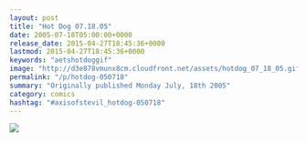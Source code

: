```yaml
---
layout: post
title: "Hot Dog 07.18.05"
date: 2005-07-18T05:00:00+0000
release_date: 2015-04-27T18:45:36+0000
lastmod: 2015-04-27T18:45:36+0000
keywords: "aetshotdoggif"
image: "http://d3e878vmunx8cm.cloudfront.net/assets/hotdog_07_18_05.gif"
permalink: "/p/hotdog-050718"
summary: "Originally published Monday July, 18th 2005"
category: comics
hashtag: "#axisofstevil_hotdog-050718"
---
```


![](http://d3e878vmunx8cm.cloudfront.net/assets/hotdog_07_18_05.gif)
